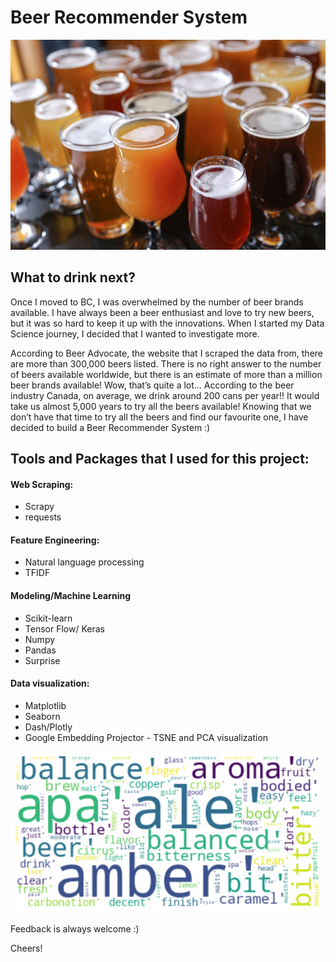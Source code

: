 # Beer Recommender System

![Test Image 2](beer_3.jpg)


## What to drink next?

Once I moved to BC, I was overwhelmed by the number of beer brands available. I have always been a beer enthusiast and love to try new beers, but it was so hard to keep it up with the innovations. When I started my Data Science journey, I decided that I wanted to investigate more.

According to Beer Advocate, the website that I scraped the data from, there are more than 300,000 beers listed.
There is no right answer to the number of beers available worldwide, but there is an estimate of more than a million beer brands available!
Wow, that’s quite a lot… According to the beer industry Canada, on average, we drink around 200 cans per year!! It would take us almost 5,000 years to try all the beers available!
Knowing that we don’t have that time to try all the beers and find our favourite one, I have decided to build a Beer Recommender System :)


## Tools and Packages that I used for this project:


#### Web Scraping:
* Scrapy
* requests

#### Feature Engineering:
* Natural language processing
* TFIDF

#### Modeling/Machine Learning

* Scikit-learn
* Tensor Flow/ Keras
* Numpy
* Pandas
* Surprise

#### Data visualization:
* Matplotlib
* Seaborn
* Dash/Plotly
* Google Embedding Projector - TSNE and PCA visualization


![Test Image 1](beer_image.png)


Feedback is always welcome :)


Cheers!
